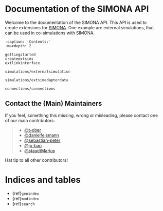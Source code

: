 # Documentation of the SIMONA API

Welcome to the documentation of the SIMONA API.
This API is used to create extensions for [SIMONA](https://github.com/ie3-institute/simona).
One example are external simulations, that can be used in co-simulations with SIMONA.


```{toctree}
:caption: 'Contents:'
:maxdepth: 2

gettingstarted
createextsims
extlinkinterface

simulations/externalsimulation

simulations/extsimadapterdata

connections/connections
```

## Contact the (Main) Maintainers

If you feel, something this missing, wrong or misleading, please contact one of our main contributors:

> - [@t-ober](https://github.com/t-ober)
> - [@danielfeismann](https://github.com/danielfeismann)
> - [@sebastian-peter](https://github.com/sebastian-peter)
> - [@jo-bao](https://github.com/jo-bao)
> - [@staudtMarius](https://github.com/staudtMarius)

Hat tip to all other contributors!

# Indices and tables

- {ref}`genindex`
- {ref}`modindex`
- {ref}`search`
